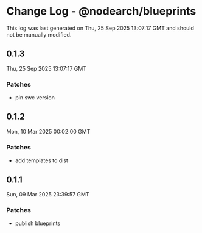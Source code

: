 # Change Log - @nodearch/blueprints

This log was last generated on Thu, 25 Sep 2025 13:07:17 GMT and should not be manually modified.

## 0.1.3
Thu, 25 Sep 2025 13:07:17 GMT

### Patches

- pin swc version

## 0.1.2
Mon, 10 Mar 2025 00:02:00 GMT

### Patches

- add templates to dist

## 0.1.1
Sun, 09 Mar 2025 23:39:57 GMT

### Patches

- publish blueprints


